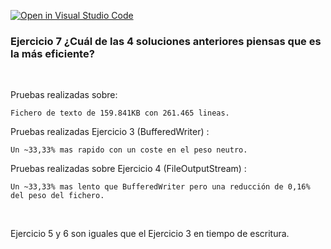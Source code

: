 [![Open in Visual Studio Code](https://classroom.github.com/assets/open-in-vscode-f059dc9a6f8d3a56e377f745f24479a46679e63a5d9fe6f495e02850cd0d8118.svg)](https://classroom.github.com/online_ide?assignment_repo_id=464239&assignment_repo_type=GroupAssignmentRepo)


<h3> Ejercicio 7 ¿Cuál de las 4 soluciones anteriores piensas que es la más eficiente?</h3>
<br>
<p> Pruebas realizadas sobre:</p>

```
Fichero de texto de 159.841KB con 261.465 lineas.
```

<p>Pruebas realizadas Ejercicio 3 (BufferedWriter) :</p>

```
Un ~33,33% mas rapido con un coste en el peso neutro.
```

<p>Pruebas realizadas sobre Ejercicio 4 (FileOutputStream) :</p>

```
Un ~33,33% mas lento que BufferedWriter pero una reducción de 0,16% del peso del fichero.
```
<br>
<p style="font-size:0.875rem">Ejercicio 5 y 6 son iguales que el Ejercicio 3 en tiempo de escritura.</p>
